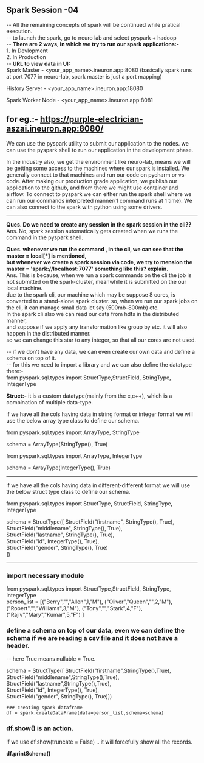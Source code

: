 ## Spark Session -04  

-- All the remaining concepts of spark will be continued while pratical execution.  
-- to launch the spark, go to neuro lab and select pyspark + hadoop  
-- **There are 2 ways, in which we try to run our spark applications:-**  
                                                              1. In Devlopment  
                                                              2. In Production  
-- **URL to view data in UI:**  
Spark Master - <your_app_name>.ineuron.app:8080  (basically spark runs at port 7077 in neuro-lab, spark master is just a port mapping)  

History Server - <your_app_name>.ineuron.app:18080

Spark Worker Node - <your_app_name>.ineuron.app:8081

**for eg.:-** https://purple-electrician-aszai.ineuron.app:8080/
-------------------------------------------------------------------------------------------------------------------------------

We can use the pyspark utility to submit our application to the nodes.
we can use the pyspark shell to run our application in the development phase.

In the industry also, we get the environment like neuro-lab, means we will be getting some access to the machines where our spark
is installed. We generally connect to that machines and run our code on pycharm or vs-code.
After making our production grade application, we publish our application to the github, and from there we might use container
and airflow.
To connect to pyspark we can either run the spark shell where we can run our commands interpreted manner(1 command runs at 1 time).
We can also connect to the spark with python using some drivers.

----------------------------------------------------------------------------------------------------------------------------------

**Ques. Do we need to create any session in the spark session in the cli??**  
Ans.    No, spark session automatically gets created when we runs the command <pyspark> in the pyspark shell.  


**Ques. whenever we run the command <pyspark>, in the cli, we can see that the master = local[*] is mentioned,  
but whenever we create a spark session via code, we try to mension the master = 'spark://localhost:7077' something like this? explain.**  
Ans.  This is because, when we run a spark commands on the cli the job is not submitted on the spark-cluster, meanwhile it is submitted
      on the our local machine.  
      due to the spark cli, our machine which may be suppose 8 cores, is converted to a stand-alone spark cluster. 
      so, when we run our spark jobs on the cli, it can manage small data let say (500mb-800mb) etc.  
      In the spark cli also we can read our data from hdfs in the distributed manner,  
      and suppose if we apply any transformation like group by etc. it will also happen in the distributed manner.  
      so we can change this star to any integer, so that all our cores are not used.  

-- if we don't have any data, we can even create our own data and define a schema on top of it.  
-- for this we need to import a library and we can also define the datatype there:-  
  from pyspark.sql.types import StructType,StructField, StringType, IntegerType
  
**Struct:-** it is a custom datatype(mainly from the c,c++), which is a combination of multiple data-type.  
    
  if we have all the cols having data in string format or integer format we will use the below array type class to define our schema.


from pyspark.sql.types import ArrayType, StringType

schema = ArrayType(StringType(), True)

from pyspark.sql.types import ArrayType, IntegerType

schema = ArrayType(IntegerType(), True)  
  
--------------------------------------------------------------------------------------------  
if we have all the cols having data in different-different format we will use the below struct type class to define our schema.

from pyspark.sql.types import StructType, StructField, StringType, IntegerType

schema = StructType([
    StructField("firstname", StringType(), True),   
    StructField("middlename", StringType(), True),  
    StructField("lastname", StringType(), True),  
    StructField("id", IntegerType(), True),  
    StructField("gender", StringType(), True)  
])  
    
  -----------------------------------------------------------------------------------------------------------------------  
  ### import necessary module
  from pyspark.sql.types import StructType,StructField, StringType, IntegerType  
      person_list = [("Berry","","Allen",1,"M"),
        ("Oliver","Queen","",2,"M"),
        ("Robert","","Williams",3,"M"),
        ("Tony","","Stark",4,"F"),
        ("Rajiv","Mary","Kumar",5,"F")
    ]  
  
  ### define a schema on top of our data, even we can define the schema if we are reading a csv file and it does not have a header.  
  
  -- here True means nullable = True.  
  
  
  schema = StructType([
        StructField("firstname",StringType(),True),  
        StructField("middlename",StringType(),True),  
        StructField("lastname",StringType(),True),   
        StructField("id", IntegerType(), True),  
        StructField("gender", StringType(), True)])    
  
    ### creating spark dataframe  
    df = spark.createDataFrame(data=person_list,schema=schema)  
  
   ### df.show() is an action.  
   if we use df.show(truncate = False) .. it will forcefully show all the records.  

 **df.printSchema()**

